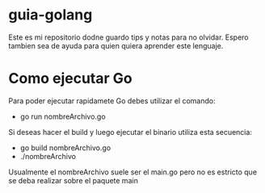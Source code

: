 # guia-golang

Este es mi repositorio dodne guardo tips y notas para no olvidar. Espero tambien sea de ayuda para quien quiera aprender este lenguaje.

# Como ejecutar Go

Para poder ejecutar rapidamete Go debes utilizar el comando:

* go run nombreArchivo.go

Si deseas hacer el build y luego ejecutar el binario utiliza esta secuencia:

* go build nombreArchivo.go
* ./nombreArchivo

Usualmente el nombreArchivo suele ser el main.go pero no es estricto que se deba realizar sobre el paquete main
